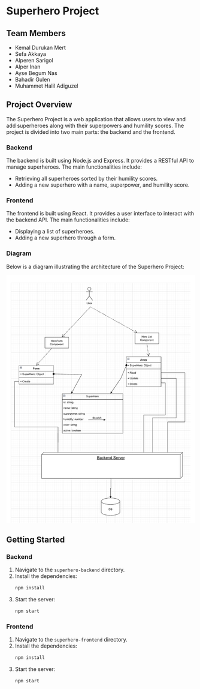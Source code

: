 # Superhero Project

## Team Members
- Kemal Durukan Mert
- Sefa Akkaya
- Alperen Sarigol
- Alper Inan
- Ayse Begum Nas
- Bahadir Gulen
- Muhammet Halil Adiguzel

## Project Overview
The Superhero Project is a web application that allows users to view and add superheroes along with their superpowers and humility scores. The project is divided into two main parts: the backend and the frontend.

### Backend
The backend is built using Node.js and Express. It provides a RESTful API to manage superheroes. The main functionalities include:
- Retrieving all superheroes sorted by their humility scores.
- Adding a new superhero with a name, superpower, and humility score.

### Frontend
The frontend is built using React. It provides a user interface to interact with the backend API. The main functionalities include:
- Displaying a list of superheroes.
- Adding a new superhero through a form.

### Diagram
Below is a diagram illustrating the architecture of the Superhero Project:

![Diagram](drawio.png)

## Getting Started

### Backend
1. Navigate to the `superhero-backend` directory.
2. Install the dependencies:
   ```sh
   npm install
3. Start the server:
    ```sh
   npm start

### Frontend
1. Navigate to the `superhero-frontend` directory.
2. Install the dependencies:
   ```sh
   npm install
3. Start the server:
    ```sh
   npm start
